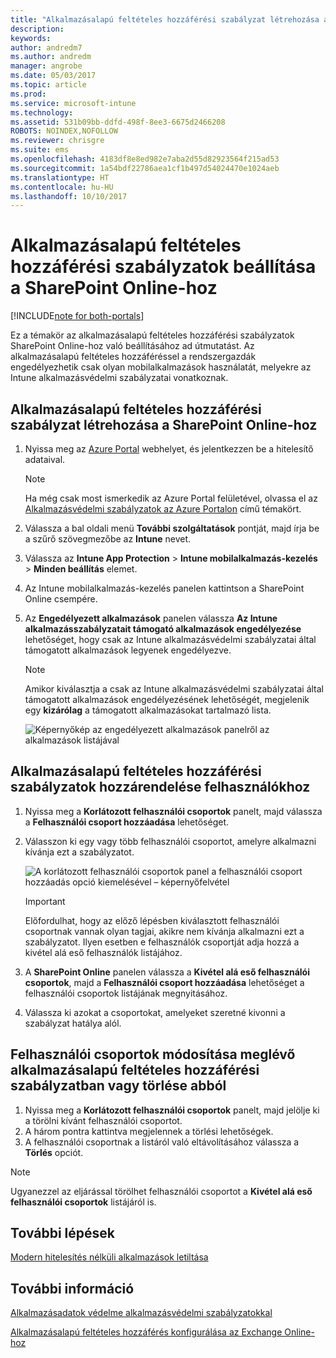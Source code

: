 ```yaml
---
title: "Alkalmazásalapú feltételes hozzáférési szabályzat létrehozása a SharePoint Online-hoz"
description: 
keywords: 
author: andredm7
ms.author: andredm
manager: angrobe
ms.date: 05/03/2017
ms.topic: article
ms.prod: 
ms.service: microsoft-intune
ms.technology: 
ms.assetid: 531b09bb-ddfd-498f-8ee3-6675d2466208
ROBOTS: NOINDEX,NOFOLLOW
ms.reviewer: chrisgre
ms.suite: ems
ms.openlocfilehash: 4183df8e8ed982e7aba2d55d82923564f215ad53
ms.sourcegitcommit: 1a54bdf22786aea1cf1b497d54024470e1024aeb
ms.translationtype: HT
ms.contentlocale: hu-HU
ms.lasthandoff: 10/10/2017
---
```

# <a name="set-up-app-based-conditional-access-ca-policies-for-sharepoint-online"></a>Alkalmazásalapú feltételes hozzáférési szabályzatok beállítása a SharePoint Online-hoz

[!INCLUDE[note for both-portals](../includes/note-for-both-portals.md)]

Ez a témakör az alkalmazásalapú feltételes hozzáférési szabályzatok SharePoint Online-hoz való beállításához ad útmutatást. Az alkalmazásalapú feltételes hozzáféréssel a rendszergazdák engedélyezhetik csak olyan mobilalkalmazások használatát, melyekre az Intune alkalmazásvédelmi szabályzatai vonatkoznak.

## <a name="to-create-the-app-based-ca-policy-for-sharepoint-online"></a>Alkalmazásalapú feltételes hozzáférési szabályzat létrehozása a SharePoint Online-hoz

1. Nyissa meg az [Azure Portal](https://portal.azure.com) webhelyet, és jelentkezzen be a hitelesítő adataival.

    > [!NOTE]
    > Ha még csak most ismerkedik az Azure Portal felületével, olvassa el az [Alkalmazásvédelmi szabályzatok az Azure Portalon](azure-portal-for-microsoft-intune-mam-policies.md) című témakört.

2. Válassza a bal oldali menü **További szolgáltatások** pontját, majd írja be a szűrő szövegmezőbe az **Intune** nevet.

3. Válassza az **Intune App Protection** > **Intune mobilalkalmazás-kezelés** > **Minden beállítás** elemet.

4. Az Intune mobilalkalmazás-kezelés panelen kattintson a SharePoint Online csempére.

5. Az **Engedélyezett alkalmazások** panelen válassza **Az Intune alkalmazásszabályzatait támogató alkalmazások engedélyezése** lehetőséget, hogy csak az Intune alkalmazásvédelmi szabályzatai által támogatott alkalmazások legyenek engedélyezve.

    > [!NOTE] 
    > Amikor kiválasztja a csak az Intune alkalmazásvédelmi szabályzatai által támogatott alkalmazások engedélyezésének lehetőségét, megjelenik egy **kizárólag** a támogatott alkalmazásokat tartalmazó lista.

    ![Képernyőkép az engedélyezett alkalmazások panelről az alkalmazások listájával](../media/mam-ca-spo-allowed-apps.png)

## <a name="to-assign-app-based-ca-policies-to-your-users"></a>Alkalmazásalapú feltételes hozzáférési szabályzatok hozzárendelése felhasználókhoz

1. Nyissa meg a **Korlátozott felhasználói csoportok** panelt, majd válassza a **Felhasználói csoport hozzáadása** lehetőséget.

2. Válasszon ki egy vagy több felhasználói csoportot, amelyre alkalmazni kívánja ezt a szabályzatot.

    ![A korlátozott felhasználói csoportok panel a felhasználói csoport hozzáadás opció kiemelésével – képernyőfelvétel](../media/mam-ca-spo-restricted-groups.png)

    > [!IMPORTANT] 
    > Előfordulhat, hogy az előző lépésben kiválasztott felhasználói csoportnak vannak olyan tagjai, akikre nem kívánja alkalmazni ezt a szabályzatot. Ilyen esetben e felhasználók csoportját adja hozzá a kivétel alá eső felhasználók listájához. 

3. A **SharePoint Online** panelen válassza a **Kivétel alá eső felhasználói csoportok**, majd a **Felhasználói csoport hozzáadása** lehetőséget a felhasználói csoportok listájának megnyitásához.

4. Válassza ki azokat a csoportokat, amelyeket szeretné kivonni a szabályzat hatálya alól.  

## <a name="to-modify-or-delete-user-groups-from-an-existing-app-based-ca-policy"></a>Felhasználói csoportok módosítása meglévő alkalmazásalapú feltételes hozzáférési szabályzatban vagy törlése abból

1. Nyissa meg a **Korlátozott felhasználói csoportok** panelt, majd jelölje ki a törölni kívánt felhasználói csoportot.
2. A három pontra kattintva megjelennek a törlési lehetőségek.
3. A felhasználói csoportnak a listáról való eltávolításához válassza a **Törlés** opciót.

> [!NOTE] 
> Ugyanezzel az eljárással törölhet felhasználói csoportot a **Kivétel alá eső felhasználói csoportok** listájáról is.

## <a name="next-steps"></a>További lépések

[Modern hitelesítés nélküli alkalmazások letiltása](block-apps-with-no-modern-authentication.md)

## <a name="see-also"></a>További információ

[Alkalmazásadatok védelme alkalmazásvédelmi szabályzatokkal](protect-app-data-using-mobile-app-management-policies-with-microsoft-intune.md)

[Alkalmazásalapú feltételes hozzáférés konfigurálása az Exchange Online-hoz](mam-ca-for-exchange-online.md)

